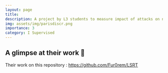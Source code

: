 ```yaml
---
layout: page
title: 
description: A project by L3 students to measure impact of attacks on networks
img: assets/img/parisdiscr.png
importance: 3
category: I Supervised
---
```


## A glimpse at their work 📖

Their work on this repository : https://github.com/Fur0rem/LSRT 

